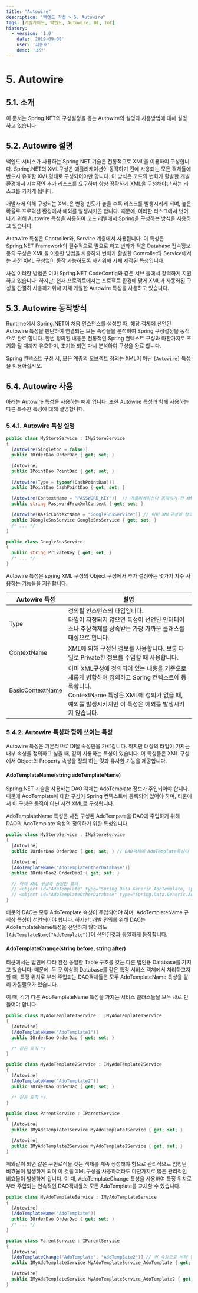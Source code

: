 ```yaml
---
title: "Autowire"
description: "백엔드 작성 > 5. Autowire"
tags: [개발가이드, 백엔드, Autowire, DI, IoC]
history:
  - version: '1.0'
    date: '2019-09-09'
    user: '최동호'
    desc: '초안'
---
```

# 5. Autowire

## 5.1. 소개
이 문서는 Spring.NET의 구성설정을 돕는 Autowire의 설명과 사용방법에 대해 설명하고 있습니다.

## 5.2. Autowire 설명
백엔드 서비스가 사용하는 Spring.NET 기술은 전통적으로 XML을 이용하여 구성합니다.
Spring.NET의 XML구성은 에플리케이션이 동작하기 전에 사용되는 모든 객체들에 반드시 유효한 XML형태로 구성되어야만 합니다.
이 방식은 코드의 변화가 활발한 개발환경에서 지속적인 추가 리소스를 요구하며 항상 정확하게 XML을 구성해야만 하는 리스크를 가지게 됩니다.

개발자에 의해 구성되는 XML은 변경 빈도가 높을 수록 리스크를 발생시키게 되며, 높은 확율로 프로덕션 환경에서 예외를 발생시키곤 합니다.
때문에, 이러한 리스크에서 벗어나기 위해 Autowire 특성을 사용하여 코드 레벨에서 Spring을 구성하는 방식을 사용하고 있습니다.

Autowire 특성은 Controller와, Service 계층에서 사용됩니다.
이 특성은 Spring.NET Framework의 필수적으료 필요로 하고 변화가 적은 Database 접속정보 등의 구성은 XML을 이용한 방법을 사용하되 변화가 활발한 Controller와 Service에서는 사전 XML 구성없이 동작 가능하도록 하기위해 자체 제작된 특성입니다.

사실 이러한 방법은 이미 Spring.NET CodeConfig와 같은 서브 툴에서 강력하게 지원하고 있습니다. 하지만, 현재 프로젝트에서는 프로젝트 환경에 맞게 XML과 자동화된 구성을 간결히 사용하기위해 자체 개발한 Autowire 특성을 사용하고 있습니다.

## 5.3. Autowire 동작방식
Runtime에서 Spring.NET이 처음 인스턴스를 생성할 때, 해당 객체에 선언된 Autowire 특성을 판단하여 연결되는 모든 속성들을 분석하여 Spring 구성설정을 동적으로 완료 합니다.
한번 정의된 내용은 전통적인 Spring 컨텍스트 구성과 마찬가지로 초기화 될 때까지 유효하며, 초기화 되면 다시 분석하여 구성을 완료 합니다.

Spring 컨텍스트 구성 시, 모든 계층의 오브젝트 정의는 XML이 아닌 `[Autowire]` 특성을 이용하십시오.

## 5.4. Autowire 사용
아래는 Autowire 특성을 사용하는 예제 입니다. 또한 Autowire 특성과 함께 사용하는 다른 특수한 특성에 대해 설명합니다.

### 5.4.1. Autowire 특성 설명
```cs
public class MyStoreService : IMyStoreService
{
  [Autowire(Singleton = false)]
  public IOrderDao OrderDao { get; set; }

  [Autowire]
  public IPointDao PointDao { get; set; }
  
  [Autowire(Type = typeof(CashPointDao))]
  public IPointDao CashPointDao { get; set; }

  [Autowire(ContextName = "PASSWORD_KEY")]  // 에플리케이션이 동작하기 전 XML 구성에 PASSWORD_KEY 가 정의되어 있어야 한다.
  public string PasswordFromXmlContext { get; set; }

  [Autowire(BasicContextName = "GoogleSnsService")] // 이미 XML구성에 정의되어 있는 내용으로 병합합니다. <object id="GoogleSnsService" ...><property name="PrivateKey" value="privateKey..." />
  public IGoogleSnsService GoogleSnsService { get; set; }
  /* ... */
}

public class GoogleSnsService
{
  public string PrivateKey { get; set; }
  /* ... */
}
```

Autowire 특성은 spring XML 구성의 Object 구성에서 추가 설정하는 몇가지 자주 사용하는 기능들을 지원합니다.

| Autowire 특성 | 설명 |
| --- | --- |
| Type | 정의될 인스턴스의 타입입니다.<br>타입이 지정되지 않으면 특성이 선언된 인터페이스나 추상객체를 상속받는 가장 가까운 클래스를 대상으로 합니다. |
| ContextName | XML에 의해 구성된 정보를 사용합니다. 보통 파일로 Private한 정보를 주입할 때 사용합니다. |
| BasicContextName | 이미 XML구성에 정의되어 있는 내용을 기준으로 새롭게 병합하여 정의하고 Spring 컨텍스트에 등록합니다.<br>ContextName 특성은 XML에 정의가 없을 때, 예외를 발생시키지만 이 특성은 예외를 발생시키지 않습니다. |

### 5.4.2. Autowire 특성과 함께 쓰이는 특성
Autowire 특성은 기본적으로 DI될 속성만을 가르킵니다.
하지만 대상의 타입이 가지는 내부 속성을 정의하고 싶을 때, 같이 사용하는 특성이 있습니다.
이 특성들은 XML 구성에서 Object의 Property 속성을 정의 하는 것과 유사한 기능을 제공합니다.

#### AdoTemplateName(string adoTemplateName)
Spring.NET 기술을 사용하는 DAO 객체는 AdoTemplate 정보가 주입되어야 합니다.
때문에 AdoTemplate에 대한 구성이 Spring 컨텍스트에 등록되어 있어야 하며, 티쿤에서 이 구성은 동적이 아닌 사전 XML로 구성됩니다.

AdoTemplateName 특성은 사전 구성된 AdoTempate을 DAO에 주입하기 위해 DAO의 AdoTemplate 속성의 정의하기 위한 특성입니다.

```cs
public class MyStoreService : IMyStoreService
{
  [Autowire]
  public IOrderDao OrderDao { get; set; } // DAO객체에 AdoTemplate특성이 선언되어 있지 않으면 기본 생성자로 선언된것으로 판단하며 XML 구성에 AdoTemplate 이름으로 등록된 AdoTemplate 정의를 사용합니다.

  [Autowire]
  [AdoTemplateName("AdoTemplateOtherDatabase")]
  public IOrderDao2 OrderDao2 { get; set; }

  // 아래 XML 구성과 동일한 효과
  // <object id="AdoTemplate" type="Spring.Data.Generic.AdoTemplate, Spring.Data"> ... </object>
  // <object id="AdoTemplateOtherDatabase" type="Spring.Data.Generic.AdoTemplate, Spring.Data"> ... </object>
}
```

티쿤의 DAO는 모두 AdoTemplate 속성이 주입되어야 하며, AdoTemplateName 규칙상 특성이 선언되어야 합니다.
하지만, 개발 편의를 위해 DAO는 AdoTemplateName특성을 선언하지 않더라도 `[AdoTemplateName("AdoTemplate")]`이 선언된것과 동일하게 동작합니다.

#### AdoTemplateChange(string before, string after)
티쿤에서는 법인에 따라 완전 동일한 Table 구조를 갖는 다른 법인용 Database를 가지고 있습니다.
때문에, 두 곳 이상의 Database를 같은 특정 서비스 객체에서 처리하고자 할 때, 특정 위치로 부터 주입되는 DAO객체들은 모두 AdoTemplateName 특성을 달리 가질필요가 있습니다.

이 때, 각기 다른 AdoTemplateName 특성을 가지는 서비스 클래스들을 모두 새로 만들어야 합니다.

```cs
public class MyAdoTemplate1Service : IMyAdoTemplate1Service
{
  [Autowire]
  [AdoTemplateName("AdoTemplate1")]
  public IOrderDao OrderDao { get; set; }

  /* 같은 로직 */
}

public class MyAdoTemplate2Service : IMyAdoTemplate2Service
{
  [Autowire]
  [AdoTemplateName("AdoTemplate2")]
  public IOrderDao OrderDao { get; set; }

  /* 같은 로직 */
}

public class ParentService : IParentService
{
  [Autowire]
  public IMyAdoTemplate1Service MyAdoTemplate1Service { get; set; }

  [Autowire]
  public IMyAdoTemplate2Service MyAdoTemplate2Service { get; set; }
}
```
위와같이 되면 같은 구현로직을 갖는 객체를 계속 생성해야 함으로 관리적으로 엄청난 비효율이 발생하게 되며 이 것을 XML구성을 사용하더라도 마찬가지로 많은 관리적인 비효율이 발생하게 됩니다.
이 때, AdoTemplateChange 특성을 사용하여 특정 위치로 부터 주입되는 연속적인 DAO객체들의 모든 AdoTemplate를 교체할 수 있습니다.

```cs
public class MyAdoTemplateService : IMyAdoTemplateService
{
  [Autowire]
  [AdoTemplateName("AdoTemplate")]
  public IOrderDao OrderDao { get; set; }
  /* ... */
}

public class ParentService : IParentService
{
  [Autowire]
  [AdoTemplateChange("AdoTemplate", "AdoTemplate2")] // 이 속성으로 부터 전파되어 정의되는 모든 DAO들은 'AdoTemplate' 이름으로 정의해야 한다면 이를 취소하고 AdoTemplate2로 정의한다
  public IMyAdoTemplateService MyAdoTemplateService_AdoTemplate { get; set; }

  [Autowire]
  public IMyAdoTemplateService MyAdoTemplateService_AdoTemplate2 { get; set; }
}
```